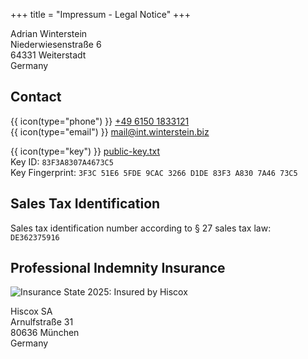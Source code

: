 +++
title = "Impressum - Legal Notice"
+++

Adrian Winterstein\
Niederwiesenstraße 6\
64331 Weiterstadt\
Germany

## Contact

{{ icon(type="phone") }} [+49 6150 1833121](tel:+4961501833121)\
{{ icon(type="email") }} [mail@int.winterstein.biz](mailto:mail@int.winterstein.biz)

{{ icon(type="key") }} [public-key.txt](/public-key.txt)\
Key ID: `83F3A8307A4673C5`\
Key Fingerprint: `3F3C 51E6 5FDE 9CAC 3266 D1DE 83F3 A830 7A46 73C5`

## Sales Tax Identification

Sales tax identification number according to § 27 sales tax law:\
`DE362375916`

## Professional Indemnity Insurance

<img src="/hiscox.svg" alt="Insurance State 2025: Insured by Hiscox" class="float-left size-24 mr-6 mb-4">

Hiscox SA\
Arnulfstraße 31\
80636 München\
Germany
